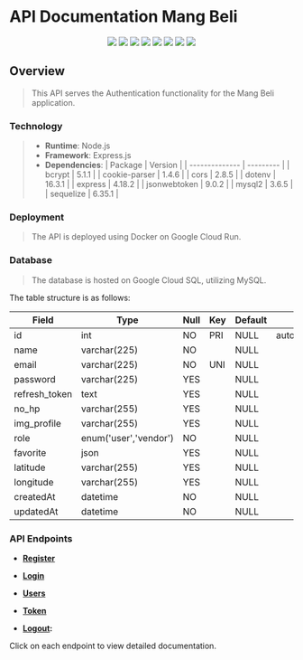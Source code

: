 # API Documentation Mang Beli

<p align="center">
    <img src="https://img.shields.io/badge/JavaScript-323330?style=for-the-badge&logo=javascript&logoColor=F7DF1E">
    <img src="https://img.shields.io/badge/Express%20js-000000?style=for-the-badge&logo=express&logoColor=white">
    <img src="https://img.shields.io/badge/node.js-6DA55F?style=for-the-badge&logo=node.js&logoColor=white">
    <img src="https://img.shields.io/badge/JWT-000000?style=for-the-badge&logo=JSON%20web%20tokens&logoColor=white">
    <img src="https://img.shields.io/badge/Sequelize-52B0E7?style=for-the-badge&logo=Sequelize&logoColor=white">
    <img src="https://img.shields.io/badge/MySQL-005C84?style=for-the-badge&logo=mysql&logoColor=white">
    <img src="https://img.shields.io/badge/Docker-2CA5E0?style=for-the-badge&logo=docker&logoColor=white">
    <img src="https://img.shields.io/badge/Google_Cloud-4285F4?style=for-the-badge&logo=google-cloud&logoColor=white">
</p>

## Overview

> This API serves the Authentication functionality for the Mang Beli application.

### Technology

> - **Runtime**: Node.js
> - **Framework**: Express.js
> - **Dependencies**:
>     | Package        | Version   |
>     | -------------- | --------- |
>     | bcrypt         | 5.1.1     |
>     | cookie-parser  | 1.4.6     |
>     | cors           | 2.8.5     |
>     | dotenv         | 16.3.1    |
>     | express        | 4.18.2    |
>     | jsonwebtoken   | 9.0.2     |
>     | mysql2         | 3.6.5     |
>     | sequelize      | 6.35.1    |

### Deployment

> The API is deployed using Docker on Google Cloud Run.

### Database
> The database is hosted on Google Cloud SQL, utilizing MySQL. 

The table structure is as follows:

| Field         | Type                  | Null | Key | Default | Extra          |
| ------------- | --------------------- | ---- | --- | ------- | -------------- |
| id            | int                   | NO   | PRI | NULL    | auto_increment |
| name          | varchar(225)          | NO   |     | NULL    |                |
| email         | varchar(225)          | NO   | UNI | NULL    |                |
| password      | varchar(225)          | YES  |     | NULL    |                |
| refresh_token | text                  | YES  |     | NULL    |                |
| no_hp         | varchar(255)          | YES  |     | NULL    |                |
| img_profile   | varchar(255)          | YES  |     | NULL    |                |
| role          | enum('user','vendor') | NO   |     | NULL    |                |
| favorite      | json                  | YES  |     | NULL    |                |
| latitude      | varchar(255)          | YES  |     | NULL    |                |
| longitude     | varchar(255)          | YES  |     | NULL    |                |
| createdAt     | datetime              | NO   |     | NULL    |                |
| updatedAt     | datetime              | NO   |     | NULL    |                |

### API Endpoints

- **[Register](/register)**

- **[Login](/login)**

- **[Users](/users)**

- **[Token](/token)**

- **[Logout](/logout):**

Click on each endpoint to view detailed documentation.
